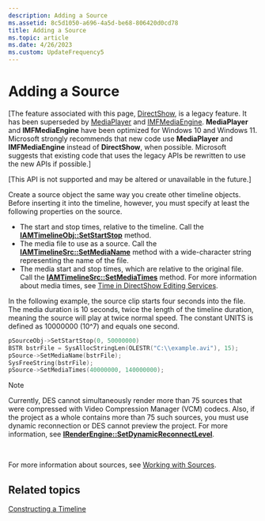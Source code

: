 ```yaml
---
description: Adding a Source
ms.assetid: 8c5d1050-a696-4a5d-be68-806420d0cd78
title: Adding a Source
ms.topic: article
ms.date: 4/26/2023
ms.custom: UpdateFrequency5
---
```


# Adding a Source

\[The feature associated with this page, [DirectShow](/windows/win32/directshow/directshow), is a legacy feature. It has been superseded by [MediaPlayer](/uwp/api/Windows.Media.Playback.MediaPlayer) and [IMFMediaEngine](/windows/win32/api/mfmediaengine/nn-mfmediaengine-imfmediaengine). **MediaPlayer** and **IMFMediaEngine** have been optimized for Windows 10 and Windows 11. Microsoft strongly recommends that new code use **MediaPlayer** and **IMFMediaEngine** instead of **DirectShow**, when possible. Microsoft suggests that existing code that uses the legacy APIs be rewritten to use the new APIs if possible.\]

\[This API is not supported and may be altered or unavailable in the future.\]

Create a source object the same way you create other timeline objects. Before inserting it into the timeline, however, you must specify at least the following properties on the source.

-   The start and stop times, relative to the timeline. Call the [**IAMTimelineObj::SetStartStop**](iamtimelineobj-setstartstop.md) method.
-   The media file to use as a source. Call the [**IAMTimelineSrc::SetMediaName**](iamtimelinesrc-setmedianame.md) method with a wide-character string representing the name of the file.
-   The media start and stop times, which are relative to the original file. Call the [**IAMTimelineSrc::SetMediaTimes**](iamtimelinesrc-setmediatimes.md) method. For more information about media times, see [Time in DirectShow Editing Services](time-in-directshow-editing-services.md).

In the following example, the source clip starts four seconds into the file. The media duration is 10 seconds, twice the length of the timeline duration, meaning the source will play at twice normal speed. The constant UNITS is defined as 10000000 (10^7) and equals one second.


```C++
pSourceObj->SetStartStop(0, 50000000)
BSTR bstrFile = SysAllocStringLen(OLESTR("C:\\example.avi"), 15);
pSource->SetMediaName(bstrFile); 
SysFreeString(bstrFile);
pSource->SetMediaTimes(40000000, 140000000);
```



> [!Note]  
> Currently, DES cannot simultaneously render more than 75 sources that were compressed with Video Compression Manager (VCM) codecs. Also, if the project as a whole contains more than 75 such sources, you must use dynamic reconnection or DES cannot preview the project. For more information, see [**IRenderEngine::SetDynamicReconnectLevel**](irenderengine-setdynamicreconnectlevel.md).

 

For more information about sources, see [Working with Sources](working-with-sources.md).

## Related topics

<dl> <dt>

[Constructing a Timeline](constructing-a-timeline.md)
</dt> </dl>

 

 



